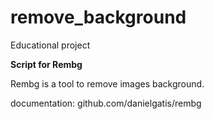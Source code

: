 # remove_background

Educational project

**Script for Rembg**

Rembg is a tool to remove images background. 

documentation: github.com/danielgatis/rembg
